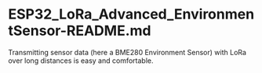 # ESP32_LoRa_Advanced_EnvironmentSensor-README.md
Transmitting sensor data (here a BME280 Environment Sensor) with LoRa over long distances is easy and comfortable.
